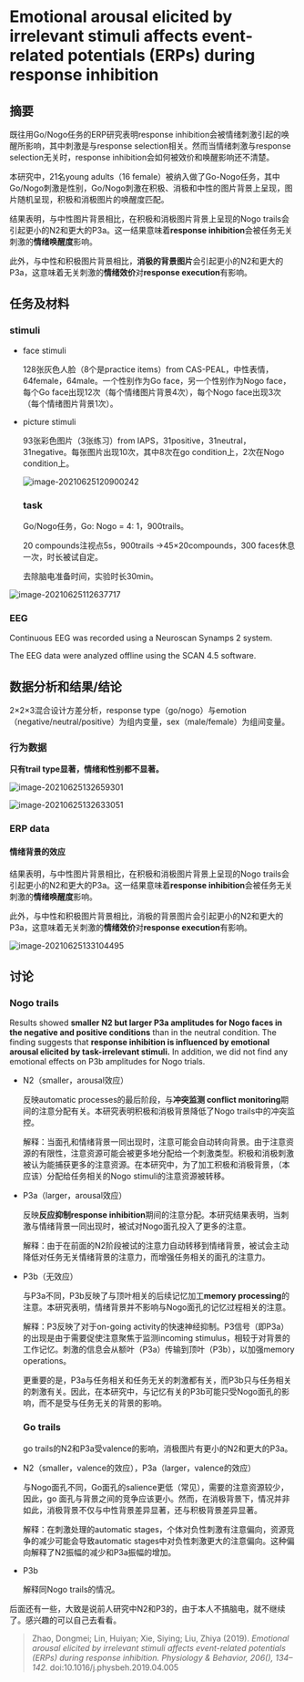 # Emotional arousal elicited by irrelevant stimuli affects event-related potentials (ERPs) during response inhibition

## 摘要

既往用Go/Nogo任务的ERP研究表明response inhibition会被情绪刺激引起的唤醒所影响，其中刺激是与response selection相关。然而当情绪刺激与response selection无关时，response inhibition会如何被效价和唤醒影响还不清楚。

本研究中，21名young adults（16 female）被纳入做了Go-Nogo任务，其中Go/Nogo刺激是性别，Go/Nogo刺激在积极、消极和中性的图片背景上呈现，图片随机呈现，积极和消极图片的唤醒度匹配。

结果表明，与中性图片背景相比，在积极和消极图片背景上呈现的Nogo trails会引起更小的N2和更大的P3a。这一结果意味着**response inhibition**会被任务无关刺激的**情绪唤醒度**影响。

此外，与中性和积极图片背景相比，**消极的背景图片**会引起更小的N2和更大的P3a，这意味着无关刺激的**情绪效价**对**response execution**有影响。

## 任务及材料

### stimuli

- face stimuli

  128张灰色人脸（8个是practice items）from CAS-PEAL，中性表情，64female，64male。一个性别作为Go face，另一个性别作为Nogo face，每个Go face出现12次（每个情绪图片背景4次），每个Nogo face出现3次（每个情绪图片背景1次）。

- picture stimuli

  93张彩色图片（3张练习）from IAPS，31positive，31neutral，31negative。每张图片出现10次，其中8次在go condition上，2次在Nogo condition上。

  ![image-20210625120900242](C:\Users\陈彦蓉\AppData\Roaming\Typora\typora-user-images\image-20210625120900242.png)

  ### task

  Go/Nogo任务，Go: Nogo = 4: 1，900trails。

  20 compounds注视点5s，900trails →45×20compounds，300 faces休息一次，时长被试自定。

  去除脑电准备时间，实验时长30min。

![image-20210625112637717](C:\Users\陈彦蓉\AppData\Roaming\Typora\typora-user-images\image-20210625112637717.png)

### EEG

Continuous EEG was recorded using a Neuroscan Synamps 2 system.

The EEG data were analyzed offline using the SCAN 4.5 software.



## 数据分析和结果/结论

2×2×3混合设计方差分析，response type（go/nogo）与emotion（negative/neutral/positive）为组内变量，sex（male/female）为组间变量。

### 行为数据

**只有trail type显著，情绪和性别都不显著。**

![image-20210625132659301](C:\Users\陈彦蓉\AppData\Roaming\Typora\typora-user-images\image-20210625132659301.png)

![image-20210625132633051](C:\Users\陈彦蓉\AppData\Roaming\Typora\typora-user-images\image-20210625132633051.png)

###  ERP data

#### 情绪背景的效应

结果表明，与中性图片背景相比，在积极和消极图片背景上呈现的Nogo trails会引起更小的N2和更大的P3a。这一结果意味着**response inhibition**会被任务无关刺激的**情绪唤醒度**影响。

此外，与中性和积极图片背景相比，消极的背景图片会引起更小的N2和更大的P3a，这意味着无关刺激的**情绪效价**对**response execution**有影响。

![image-20210625133104495](C:\Users\陈彦蓉\AppData\Roaming\Typora\typora-user-images\image-20210625133104495.png)

## 讨论

### Nogo trails

Results showed **smaller N2 but larger P3a amplitudes for Nogo faces in the negative and positive conditions** than in the neutral condition. The finding suggests that **response inhibition is influenced by emotional arousal elicited by task-irrelevant stimuli.** In addition, we did not find any emotional effects on P3b amplitudes for Nogo trials.

- N2（smaller，arousal效应）

  反映automatic processes的最后阶段，与**冲突监测 conflict monitoring**期间的注意分配有关。本研究表明积极和消极背景降低了Nogo trails中的冲突监控。

  解释：当面孔和情绪背景一同出现时，注意可能会自动转向背景。由于注意资源的有限性，注意资源可能会被更多地分配给一个刺激类型。积极和消极刺激被认为能捕获更多的注意资源。在本研究中，为了加工积极和消极背景，（本应该）分配给任务相关的Nogo stimuli的注意资源被转移。

- P3a（larger，arousal效应）

  反映**反应抑制response inhibition**期间的注意分配。本研究结果表明，当刺激与情绪背景一同出现时，被试对Nogo面孔投入了更多的注意。

  解释：由于在前面的N2阶段被试的注意力自动转移到情绪背景，被试会主动降低对任务无关情绪背景的注意力，而增强任务相关的面孔的注意力。

- P3b（无效应）

  与P3a不同，P3b反映了与顶叶相关的后续记忆加工**memory processing**的注意。本研究表明，情绪背景并不影响与Nogo面孔的记忆过程相关的注意。

  解释：P3反映了对于on-going activity的快速神经抑制。P3信号（即P3a）的出现是由于需要促使注意聚焦于监测incoming stimulus，相较于对背景的工作记忆。刺激的信息会从额叶（P3a）传输到顶叶（P3b），以加强memory operations。

  更重要的是，P3a与任务相关和任务无关的刺激都有关，而P3b只与任务相关的刺激有关。因此，在本研究中，与记忆有关的P3b可能只受Nogo面孔的影响，而不是受与任务无关的背景的影响。

  ### Go trails

  go trails的N2和P3a受valence的影响，消极图片有更小的N2和更大的P3a。

- N2（smaller，valence的效应），P3a（larger，valence的效应）

  与Nogo面孔不同，Go面孔的salience更低（常见），需要的注意资源较少，因此，go 面孔与背景之间的竞争应该更小。然而，在消极背景下，情况并非如此，消极背景不仅与中性背景差异显著，还与积极背景差异显著。

  解释：在刺激处理的automatic stages，个体对负性刺激有注意偏向，资源竞争的减少可能会导致automatic stages中对负性刺激更大的注意偏向。这种偏向解释了N2振幅的减少和P3a振幅的增加。

- P3b

  解释同Nogo trails的情况。



后面还有一些，大致是说前人研究中N2和P3的，由于本人不搞脑电，就不继续了。感兴趣的可以自己去看看。


> Zhao, Dongmei; Lin, Huiyan; Xie, Siying; Liu, Zhiya (2019). *Emotional arousal elicited by irrelevant stimuli affects event-related potentials (ERPs) during response inhibition. Physiology & Behavior, 206(), 134–142.* doi:10.1016/j.physbeh.2019.04.005 

